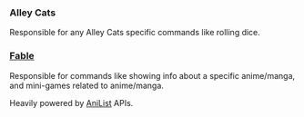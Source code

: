 ### Alley Cats

Responsible for any Alley Cats specific commands like rolling dice.

### [Fable](https://discord.com/api/oauth2/authorize?client_id=1041970851559522304&scope=applications.commands)

Responsible for commands like showing info about a specific anime/manga, and mini-games related to anime/manga.

Heavily powered by [AniList](https://anilist.co/) APIs.
